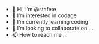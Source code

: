 - 👋 Hi, I’m @stafete
- 👀 I’m interested in codage
- 🌱 I’m currently learning coding
- 💞️ I’m looking to collaborate on ...
- 📫 How to reach me ...

<!---
stafete/stafete is a ✨ special ✨ repository because its `README.md` (this file) appears on your GitHub profile.
You can click the Preview link to take a look at your changes.
--->
